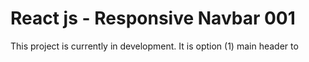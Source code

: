 # React js - Responsive Navbar 001

This project is currently in development. It is option (1) main header to 
